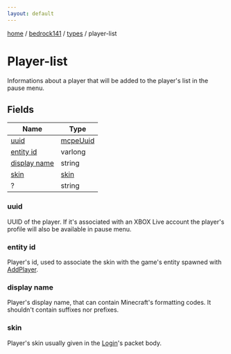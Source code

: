```yaml
---
layout: default
---
```


[home](/)  /  [bedrock141](/protocol/bedrock141)  /  [types](/protocol/bedrock141/types)  /  player-list

# Player-list

Informations about a player that will be added to the player's list in the pause menu.

## Fields

Name | Type
---|---
[uuid](#uuid) | [mcpeUuid](/protocol/bedrock141/types/mcpe-uuid)
[entity id](#entity-id) | varlong
[display name](#display-name) | string
[skin](#skin) | [skin](/protocol/bedrock141/types/skin)
? | string

### uuid

UUID of the player. If it's associated with an XBOX Live account the player's profile will also be available in pause menu.

### entity id

Player's id, used to associate the skin with the game's entity spawned with [AddPlayer](#play_add-player).

### display name

Player's display name, that can contain Minecraft's formatting codes. It shouldn't contain suffixes nor prefixes.

### skin

Player's skin usually given in the [Login](#play_login)'s packet body.

